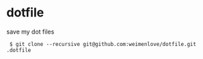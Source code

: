 # dotfile
save my dot files

` $ git clone --recursive git@github.com:weimenlove/dotfile.git .dotfile`
